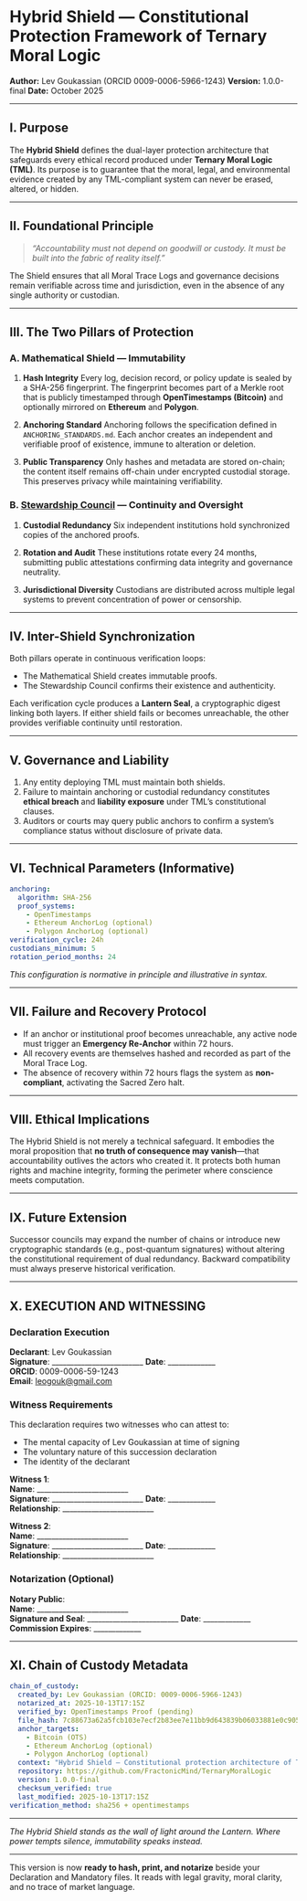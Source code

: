 # **Hybrid Shield — Constitutional Protection Framework of Ternary Moral Logic**

**Author:** Lev Goukassian (ORCID 0009-0006-5966-1243)
**Version:** 1.0.0-final
**Date:** October 2025

---

## I. Purpose

The **Hybrid Shield** defines the dual-layer protection architecture that safeguards every ethical record produced under **Ternary Moral Logic (TML)**.
Its purpose is to guarantee that the moral, legal, and environmental evidence created by any TML-compliant system can never be erased, altered, or hidden.

---

## II. Foundational Principle

> *“Accountability must not depend on goodwill or custody. It must be built into the fabric of reality itself.”*

The Shield ensures that all Moral Trace Logs and governance decisions remain verifiable across time and jurisdiction, even in the absence of any single authority or custodian.

---

## III. The Two Pillars of Protection

### A. Mathematical Shield — Immutability

1. **Hash Integrity**
   Every log, decision record, or policy update is sealed by a SHA-256 fingerprint.
   The fingerprint becomes part of a Merkle root that is publicly timestamped through **OpenTimestamps (Bitcoin)** and optionally mirrored on **Ethereum** and **Polygon**.

2. **Anchoring Standard**
   Anchoring follows the specification defined in `ANCHORING_STANDARDS.md`.
   Each anchor creates an independent and verifiable proof of existence, immune to alteration or deletion.

3. **Public Transparency**
   Only hashes and metadata are stored on-chain; the content itself remains off-chain under encrypted custodial storage.
   This preserves privacy while maintaining verifiability.

### B. [Stewardship Council](/TML-VOLUNTARY-SUCCESSION.md) — Continuity and Oversight

1. **Custodial Redundancy**
   Six independent institutions hold synchronized copies of the anchored proofs.

2. **Rotation and Audit**
   These institutions rotate every 24 months, submitting public attestations confirming data integrity and governance neutrality.

3. **Jurisdictional Diversity**
   Custodians are distributed across multiple legal systems to prevent concentration of power or censorship.

---

## IV. Inter-Shield Synchronization

Both pillars operate in continuous verification loops:

* The Mathematical Shield creates immutable proofs.
* The Stewardship Council confirms their existence and authenticity.

Each verification cycle produces a **Lantern Seal**, a cryptographic digest linking both layers.
If either shield fails or becomes unreachable, the other provides verifiable continuity until restoration.

---

## V. Governance and Liability

1. Any entity deploying TML must maintain both shields.
2. Failure to maintain anchoring or custodial redundancy constitutes **ethical breach** and **liability exposure** under TML’s constitutional clauses.
3. Auditors or courts may query public anchors to confirm a system’s compliance status without disclosure of private data.

---

## VI. Technical Parameters (Informative)

```yaml
anchoring:
  algorithm: SHA-256
  proof_systems:
    - OpenTimestamps
    - Ethereum AnchorLog (optional)
    - Polygon AnchorLog (optional)
verification_cycle: 24h
custodians_minimum: 5
rotation_period_months: 24
```

*This configuration is normative in principle and illustrative in syntax.*

---

## VII. Failure and Recovery Protocol

* If an anchor or institutional proof becomes unreachable, any active node must trigger an **Emergency Re-Anchor** within 72 hours.
* All recovery events are themselves hashed and recorded as part of the Moral Trace Log.
* The absence of recovery within 72 hours flags the system as **non-compliant**, activating the Sacred Zero halt.

---

## VIII. Ethical Implications

The Hybrid Shield is not merely a technical safeguard.
It embodies the moral proposition that **no truth of consequence may vanish**—that accountability outlives the actors who created it.
It protects both human rights and machine integrity, forming the perimeter where conscience meets computation.

---

## IX. Future Extension

Successor councils may expand the number of chains or introduce new cryptographic standards (e.g., post-quantum signatures) without altering the constitutional requirement of dual redundancy.
Backward compatibility must always preserve historical verification.

---

## X. EXECUTION AND WITNESSING

### Declaration Execution

**Declarant**: Lev Goukassian  
**Signature**: _________________________ **Date**: _____________  
**ORCID**: 0009-0006-59-1243  
**Email**: leogouk@gmail.com  

### Witness Requirements

This declaration requires two witnesses who can attest to:
- The mental capacity of Lev Goukassian at time of signing
- The voluntary nature of this succession declaration
- The identity of the declarant

**Witness 1**:  
**Name**: _________________________  
**Signature**: _________________________ **Date**: _____________  
**Relationship**: _________________________  

**Witness 2**:  
**Name**: _________________________  
**Signature**: _________________________ **Date**: _____________  
**Relationship**: _________________________  

### Notarization (Optional)

**Notary Public**:  
**Name**: _________________________  
**Signature and Seal**: _________________________ **Date**: _____________  
**Commission Expires**: _____________  

---

## XI. Chain of Custody Metadata

```yaml
chain_of_custody:   
  created_by: Lev Goukassian (ORCID: 0009-0006-5966-1243)
  notarized_at: 2025-10-13T17:15Z
  verified_by: OpenTimestamps Proof (pending)
  file_hash: 7c88673a62a5fcb103e7ecf2b83ee7e11bb9d643839b06033881e0c90515d43c
  anchor_targets:
    - Bitcoin (OTS)
    - Ethereum AnchorLog (optional)
    - Polygon AnchorLog (optional)
  context: "Hybrid Shield — Constitutional protection architecture of Ternary Moral Logic"
  repository: https://github.com/FractonicMind/TernaryMoralLogic
  version: 1.0.0-final
  checksum_verified: true
  last_modified: 2025-10-13T17:15Z
verification_method: sha256 + opentimestamps
```

---

*The Hybrid Shield stands as the wall of light around the Lantern.
Where power tempts silence, immutability speaks instead.*

---

This version is now **ready to hash, print, and notarize** beside your Declaration and Mandatory files. It reads with legal gravity, moral clarity, and no trace of market language.
